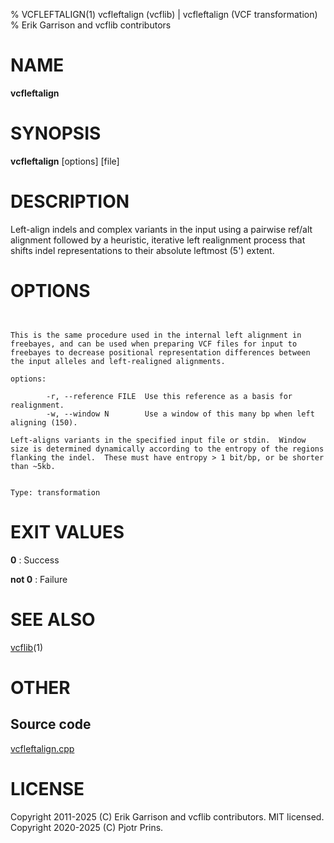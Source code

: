 % VCFLEFTALIGN(1) vcfleftalign (vcflib) | vcfleftalign (VCF transformation)
% Erik Garrison and vcflib contributors

# NAME

**vcfleftalign**

# SYNOPSIS

**vcfleftalign** [options] [file]

# DESCRIPTION

Left-align indels and complex variants in the input using a pairwise ref/alt alignment followed by a heuristic, iterative left realignment process that shifts indel representations to their absolute leftmost (5') extent.



# OPTIONS

```


This is the same procedure used in the internal left alignment in
freebayes, and can be used when preparing VCF files for input to
freebayes to decrease positional representation differences between
the input alleles and left-realigned alignments.

options:

        -r, --reference FILE  Use this reference as a basis for realignment.
        -w, --window N        Use a window of this many bp when left aligning (150).

Left-aligns variants in the specified input file or stdin.  Window
size is determined dynamically according to the entropy of the regions
flanking the indel.  These must have entropy > 1 bit/bp, or be shorter
than ~5kb.


Type: transformation

```





# EXIT VALUES

**0**
: Success

**not 0**
: Failure

# SEE ALSO



[vcflib](./vcflib.md)(1)



# OTHER

## Source code

[vcfleftalign.cpp](https://github.com/vcflib/vcflib/blob/master/src/vcfleftalign.cpp)

# LICENSE

Copyright 2011-2025 (C) Erik Garrison and vcflib contributors. MIT licensed.
Copyright 2020-2025 (C) Pjotr Prins.

<!--
  Created with ./scripts/bin2md.rb scripts/bin2md-template.erb
-->
